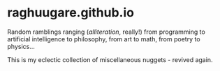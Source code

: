raghuugare.github.io
====================

Random ramblings ranging (_alliteration_, really!) from programming to artificial intelligence to philosophy, from art to math, from poetry to physics...

This is my eclectic collection of miscellaneous nuggets - revived again.

